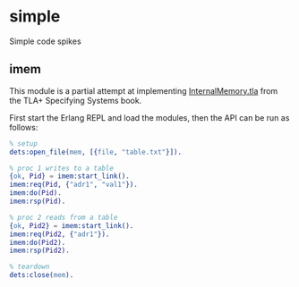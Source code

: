 # simple

Simple code spikes

## imem

This module is a partial attempt at implementing [InternalMemory.tla](https://github.com/tlaplus/Examples/blob/master/specifications/SpecifyingSystems/CachingMemory/InternalMemory.tla) from the TLA+ Specifying Systems book.

First start the Erlang REPL and load the modules, then the API can be run as follows:

```erlang
% setup
dets:open_file(mem, [{file, "table.txt"}]).

% proc 1 writes to a table
{ok, Pid} = imem:start_link().
imem:req(Pid, {"adr1", "val1"}).
imem:do(Pid).
imem:rsp(Pid).

% proc 2 reads from a table
{ok, Pid2} = imem:start_link().
imem:req(Pid2, {"adr1"}).
imem:do(Pid2).
imem:rsp(Pid2).

% teardown
dets:close(mem).
```